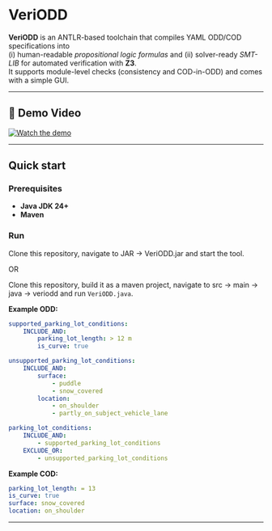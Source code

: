 # VeriODD

**VeriODD** is an ANTLR-based toolchain that compiles YAML ODD/COD specifications into  
(i) human-readable *propositional logic formulas* and (ii) solver-ready *SMT-LIB* for automated verification with **Z3**.  
It supports module-level checks (consistency and COD-in-ODD) and comes with a simple GUI.

---


## 🎥 Demo Video
[![Watch the demo](https://img.youtube.com/vi/VIDEO_ID/0.jpg)](https://www.youtube.com/watch?v=odRacNoL_Pk)

---

## Quick start

### Prerequisites
- **Java JDK 24+**
- **Maven**

### Run
Clone this repository, navigate to JAR -> VeriODD.jar and start the tool.

OR

Clone this repository, build it as a maven project, navigate to src -> main -> java -> veriodd and run `VeriODD.java`.



**Example ODD:**
```yaml
supported_parking_lot_conditions:
    INCLUDE_AND:
        parking_lot_length: > 12 m
        is_curve: true

unsupported_parking_lot_conditions:
    INCLUDE_AND:
        surface:
            - puddle
            - snow_covered
        location:
            - on_shoulder
            - partly_on_subject_vehicle_lane

parking_lot_conditions:
    INCLUDE_AND:
        - supported_parking_lot_conditions
    EXCLUDE_OR:
        - unsupported_parking_lot_conditions
```

**Example COD:**
```yaml
parking_lot_length: = 13
is_curve: true
surface: snow_covered
location: on_shoulder
```

---
